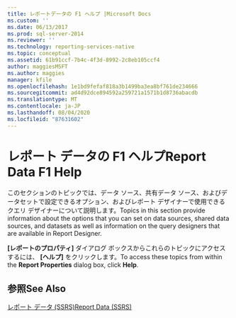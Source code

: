 ```yaml
---
title: レポートデータの F1 ヘルプ |Microsoft Docs
ms.custom: ''
ms.date: 06/13/2017
ms.prod: sql-server-2014
ms.reviewer: ''
ms.technology: reporting-services-native
ms.topic: conceptual
ms.assetid: 61b91ccf-7b4c-4f3d-8992-2c8eb105ccf4
author: maggiesMSFT
ms.author: maggies
manager: kfile
ms.openlocfilehash: 1e1bd9fefaf818a3b1499ba3ea8bf761de234666
ms.sourcegitcommit: ad4d92dce894592a259721a1571b1d8736abacdb
ms.translationtype: MT
ms.contentlocale: ja-JP
ms.lasthandoff: 08/04/2020
ms.locfileid: "87631602"
---
```

# <a name="report-data-f1-help"></a><span data-ttu-id="29d8e-102">レポート データの F1 ヘルプ</span><span class="sxs-lookup"><span data-stu-id="29d8e-102">Report Data F1 Help</span></span>
  <span data-ttu-id="29d8e-103">このセクションのトピックでは、データ ソース、共有データ ソース、およびデータセットで設定できるオプション、およびレポート デザイナーで使用できるクエリ デザイナーについて説明します。</span><span class="sxs-lookup"><span data-stu-id="29d8e-103">Topics in this section provide information about the options that you can set on data sources, shared data sources, and datasets as well as information on the query designers that are available in Report Designer.</span></span>  
  
 <span data-ttu-id="29d8e-104">**[レポートのプロパティ]** ダイアログ ボックスからこれらのトピックにアクセスするには、 **[ヘルプ]** をクリックします。</span><span class="sxs-lookup"><span data-stu-id="29d8e-104">To access these topics from within the **Report Properties** dialog box, click **Help**.</span></span>  
  
## <a name="see-also"></a><span data-ttu-id="29d8e-105">参照</span><span class="sxs-lookup"><span data-stu-id="29d8e-105">See Also</span></span>  
 [<span data-ttu-id="29d8e-106">レポート データ (SSRS)</span><span class="sxs-lookup"><span data-stu-id="29d8e-106">Report Data &#40;SSRS&#41;</span></span>](report-data/report-data-ssrs.md)  
  
  
